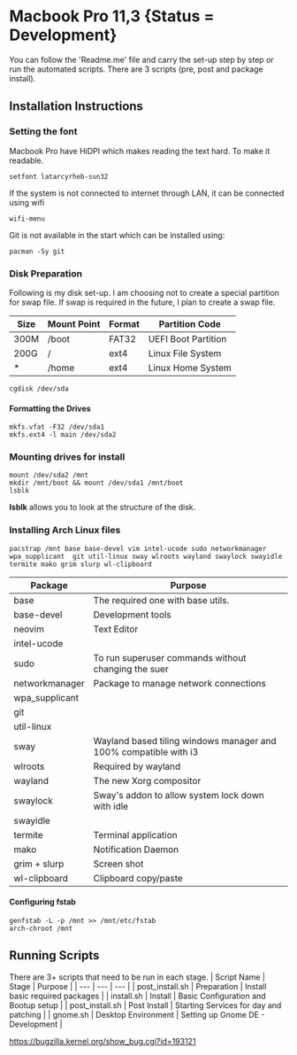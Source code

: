 # Macbook Pro 11,3 {Status = Development}

You can follow the 'Readme.me' file and carry the set-up step by step or run the automated scripts. 
There are 3 scripts (pre, post and package install).

## Installation Instructions

### Setting the font

Macbook Pro have HiDPI which makes reading the text hard. To make it readable.

```{bash}
setfont latarcyrheb-sun32
```
If the system is not connected to internet through LAN, it can be connected using wifi
```
wifi-menu
```

Git is not available in the start which can be installed using:

```{bash}
pacman -Sy git
```

### Disk Preparation 

Following is my disk set-up. I am choosing not to create a special partition for swap file. If swap is required in the future, I plan to create a swap file.

| Size | Mount Point | Format | Partition Code |
|---|---|---|---|
| 300M | /boot | FAT32 | UEFI Boot Partition |
| 200G | / | ext4 | Linux File System |
| * | /home | ext4 | Linux Home System |

```{bash}
cgdisk /dev/sda
```

#### Formatting the Drives

```{bash}
mkfs.vfat -F32 /dev/sda1
mkfs.ext4 -l main /dev/sda2
```

### Mounting drives for install
```{bash}
mount /dev/sda2 /mnt
mkdir /mnt/boot && mount /dev/sda1 /mnt/boot
lsblk 
```

**lsblk** allows you to look at the structure of the disk.

### Installing Arch Linux files

```{bash}
pacstrap /mnt base base-devel vim intel-ucode sudo networkmanager wpa_supplicant  git util-linux sway wlroots wayland swaylock swayidle termite mako grim slurp wl-clipboard
```

| Package | Purpose |
|---|---|
| base | The required one with base utils. |
| base-devel | Development tools |
| neovim | Text Editor |
| intel-ucode | |
| sudo | To run superuser commands without changing the suer |
| networkmanager | Package to manage network connections |
| wpa_supplicant | |
| git | |
| util-linux | |
| sway | Wayland based tiling windows manager and 100% compatible with i3 |
| wlroots | Required by wayland |
| wayland | The new Xorg compositor |
| swaylock | Sway's addon to allow system lock down with idle |
| swayidle | | 
| termite | Terminal application |
| mako | Notification Daemon |
| grim + slurp | Screen shot |
| wl-clipboard | Clipboard copy/paste |

#### Configuring fstab

```{bash}
genfstab -L -p /mnt >> /mnt/etc/fstab
arch-chroot /mnt
```
## Running Scripts 
There are 3+ scripts that need to be run in each stage.
| Script Name | Stage | Purpose |
| --- | --- | --- |
| post_install.sh | Preparation | Install basic required packages |
| install.sh | Install | Basic Configuration and Bootup setup |
| post_install.sh | Post Install | Starting Services for day and patching |
| gnome.sh | Desktop Environment | Setting up Gnome DE - Development |

https://bugzilla.kernel.org/show_bug.cgi?id=193121
